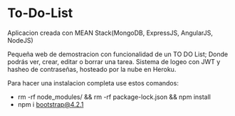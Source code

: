 # To-Do-List
Aplicacion creada con MEAN Stack(MongoDB, ExpressJS, AngularJS, NodeJS)

Pequeña web de demostracion con funcionalidad de un TO DO List; Donde podrás ver, crear, editar o borrar una tarea. Sistema de logeo con JWT y hasheo de contraseñas, hosteado por la nube en Heroku.

Para hacer una instalacion completa use estos comandos:

* rm -rf node_modules/ && rm -rf package-lock.json && npm install
* npm i bootstrap@4.2.1

